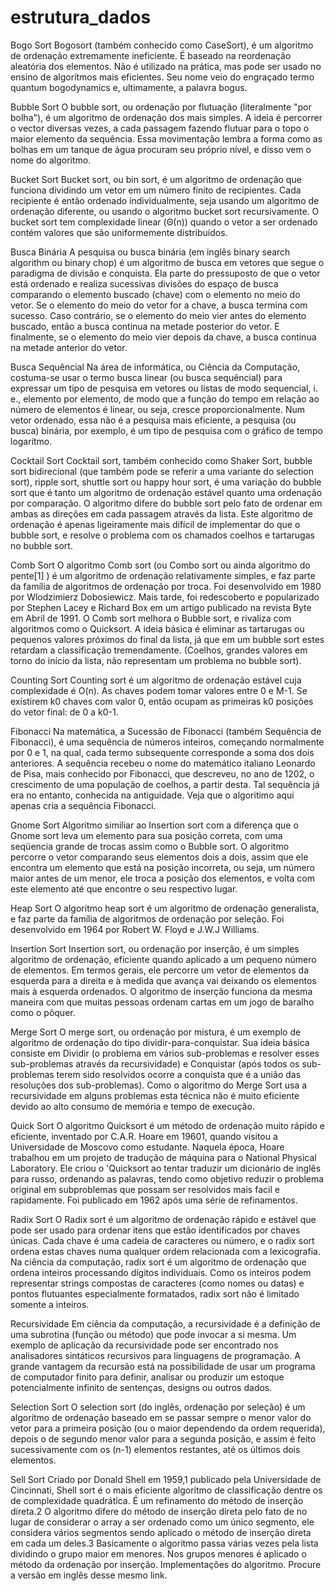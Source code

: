 # estrutura_dados
Bogo Sort
Bogosort (também conhecido como CaseSort), é um algoritmo de ordenação extremamente ineficiente. É baseado na reordenação aleatória dos elementos. Não é utilizado na prática, mas pode ser usado no ensino de algorítmos mais eficientes. Seu nome veio do engraçado termo quantum bogodynamics e, ultimamente, a palavra bogus. 

Bubble Sort
O bubble sort, ou ordenação por flutuação (literalmente "por bolha"), é um algoritmo de ordenação dos mais simples. A ideia é percorrer o vector diversas vezes, a cada passagem fazendo flutuar para o topo o maior elemento da sequência. Essa movimentação lembra a forma como as bolhas em um tanque de água procuram seu próprio nível, e disso vem o nome do algoritmo. 

Bucket Sort
Bucket sort, ou bin sort, é um algoritmo de ordenação que funciona dividindo um vetor em um número finito de recipientes. Cada recipiente é então ordenado individualmente, seja usando um algoritmo de ordenação diferente, ou usando o algoritmo bucket sort recursivamente. O bucket sort tem complexidade linear (Θ(n)) quando o vetor a ser ordenado contém valores que são uniformemente distribuídos. 

Busca Binária
A pesquisa ou busca binária (em inglês binary search algorithm ou binary chop) é um algoritmo de busca em vetores que segue o paradigma de divisão e conquista. Ela parte do pressuposto de que o vetor está ordenado e realiza sucessivas divisões do espaço de busca comparando o elemento buscado (chave) com o elemento no meio do vetor. Se o elemento do meio do vetor for a chave, a busca termina com sucesso. Caso contrário, se o elemento do meio vier antes do elemento buscado, então a busca continua na metade posterior do vetor. E finalmente, se o elemento do meio vier depois da chave, a busca continua na metade anterior do vetor. 

Busca Sequêncial
Na área de informática, ou Ciência da Computação, costuma-se usar o termo busca linear (ou busca sequêncial) para expressar um tipo de pesquisa em vetores ou listas de modo sequencial, i. e., elemento por elemento, de modo que a função do tempo em relação ao número de elementos é linear, ou seja, cresce proporcionalmente. Num vetor ordenado, essa não é a pesquisa mais eficiente, a pesquisa (ou busca) binária, por exemplo, é um tipo de pesquisa com o gráfico de tempo logarítmo. 

Cocktail Sort
Cocktail sort, também conhecido como Shaker Sort, bubble sort bidirecional (que também pode se referir a uma variante do selection sort), ripple sort, shuttle sort ou happy hour sort, é uma variação do bubble sort que é tanto um algoritmo de ordenação estável quanto uma ordenação por comparação. O algoritmo difere do bubble sort pelo fato de ordenar em ambas as direções em cada passagem através da lista. Este algoritmo de ordenação é apenas ligeiramente mais difícil de implementar do que o bubble sort, e resolve o problema com os chamados coelhos e tartarugas no bubble sort. 

Comb Sort
O algoritmo Comb sort (ou Combo sort ou ainda algoritmo do pente[1] ) é um algoritmo de ordenação relativamente simples, e faz parte da família de algoritmos de ordenação por troca. Foi desenvolvido em 1980 por Wlodzimierz Dobosiewicz. Mais tarde, foi redescoberto e popularizado por Stephen Lacey e Richard Box em um artigo publicado na revista Byte em Abril de 1991. O Comb sort melhora o Bubble sort, e rivaliza com algoritmos como o Quicksort. A ideia básica é eliminar as tartarugas ou pequenos valores próximos do final da lista, já que em um bubble sort estes retardam a classificação tremendamente. (Coelhos, grandes valores em torno do início da lista, não representam um problema no bubble sort). 

Counting Sort
Counting sort é um algoritmo de ordenação estável cuja complexidade é O(n). As chaves podem tomar valores entre 0 e M-1. Se existirem k0 chaves com valor 0, então ocupam as primeiras k0 posições do vetor final: de 0 a k0-1. 

Fibonacci
Na matemática, a Sucessão de Fibonacci (também Sequência de Fibonacci), é uma sequência de números inteiros, começando normalmente por 0 e 1, na qual, cada termo subsequente corresponde a soma dos dois anteriores. A sequência recebeu o nome do matemático italiano Leonardo de Pisa, mais conhecido por Fibonacci, que descreveu, no ano de 1202, o crescimento de uma população de coelhos, a partir desta. Tal sequência já era no entanto, conhecida na antiguidade. Veja que o algoritimo aqui apenas cria a sequência Fibonacci.

Gnome Sort
Algoritmo similiar ao Insertion sort com a diferença que o Gnome sort leva um elemento para sua posição correta, com uma seqüencia grande de trocas assim como o Bubble sort. O algoritmo percorre o vetor comparando seus elementos dois a dois, assim que ele encontra um elemento que está na posição incorreta, ou seja, um número maior antes de um menor, ele troca a posição dos elementos, e volta com este elemento até que encontre o seu respectivo lugar. 

Heap Sort
O algoritmo heap sort é um algoritmo de ordenação generalista, e faz parte da família de algoritmos de ordenação por seleção. Foi desenvolvido em 1964 por Robert W. Floyd e J.W.J Williams.

Insertion Sort
Insertion sort, ou ordenação por inserção, é um simples algoritmo de ordenação, eficiente quando aplicado a um pequeno número de elementos. Em termos gerais, ele percorre um vetor de elementos da esquerda para a direita e à medida que avança vai deixando os elementos mais à esquerda ordenados. O algoritmo de inserção funciona da mesma maneira com que muitas pessoas ordenam cartas em um jogo de baralho como o pôquer. 

Merge Sort
O merge sort, ou ordenação por mistura, é um exemplo de algoritmo de ordenação do tipo dividir-para-conquistar. Sua ideia básica consiste em Dividir (o problema em vários sub-problemas e resolver esses sub-problemas através da recursividade) e Conquistar (após todos os sub-problemas terem sido resolvidos ocorre a conquista que é a união das resoluções dos sub-problemas). Como o algoritmo do Merge Sort usa a recursividade em alguns problemas esta técnica não é muito eficiente devido ao alto consumo de memória e tempo de execução. 

Quick Sort
O algoritmo Quicksort é um método de ordenação muito rápido e eficiente, inventado por C.A.R. Hoare em 19601, quando visitou a Universidade de Moscovo como estudante. Naquela época, Hoare trabalhou em um projeto de tradução de máquina para o National Physical Laboratory. Ele criou o 'Quicksort ao tentar traduzir um dicionário de inglês para russo, ordenando as palavras, tendo como objetivo reduzir o problema original em subproblemas que possam ser resolvidos mais facil e rapidamente. Foi publicado em 1962 após uma série de refinamentos. 

Radix Sort
O Radix sort é um algoritmo de ordenação rápido e estável que pode ser usado para ordenar itens que estão identificados por chaves únicas. Cada chave é uma cadeia de caracteres ou número, e o radix sort ordena estas chaves numa qualquer ordem relacionada com a lexicografia.
Na ciência da computação, radix sort é um algoritmo de ordenação que ordena inteiros processando dígitos individuais. Como os inteiros podem representar strings compostas de caracteres (como nomes ou datas) e pontos flutuantes especialmente formatados, radix sort não é limitado somente a inteiros. 

Recursividade
Em ciência da computação, a recursividade é a definição de uma subrotina (função ou método) que pode invocar a si mesma. Um exemplo de aplicação da recursividade pode ser encontrado nos analisadores sintáticos recursivos para linguagens de programação. A grande vantagem da recursão está na possibilidade de usar um programa de computador finito para definir, analisar ou produzir um estoque potencialmente infinito de sentenças, designs ou outros dados. 

Selection Sort
O selection sort (do inglês, ordenação por seleção) é um algoritmo de ordenação baseado em se passar sempre o menor valor do vetor para a primeira posição (ou o maior dependendo da ordem requerida), depois o de segundo menor valor para a segunda posição, e assim é feito sucessivamente com os (n-1) elementos restantes, até os últimos dois elementos. 

Sell Sort
Criado por Donald Shell em 1959,1 publicado pela Universidade de Cincinnati, Shell sort é o mais eficiente algoritmo de classificação dentre os de complexidade quadrática. É um refinamento do método de inserção direta.2 O algoritmo difere do método de inserção direta pelo fato de no lugar de considerar o array a ser ordenado como um único segmento, ele considera vários segmentos sendo aplicado o método de inserção direta em cada um deles.3 Basicamente o algoritmo passa várias vezes pela lista dividindo o grupo maior em menores. Nos grupos menores é aplicado o método da ordenação por inserção. Implementações do algoritmo. Procure a versão em inglês desse mesmo link. 
